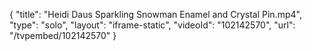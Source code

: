 {
    "title": "Heidi Daus Sparkling Snowman Enamel and Crystal Pin.mp4",
    "type": "solo",
    "layout": "iframe-static",
    "videoId": "102142570",
    "url": "\/tvpembed\/102142570"
}